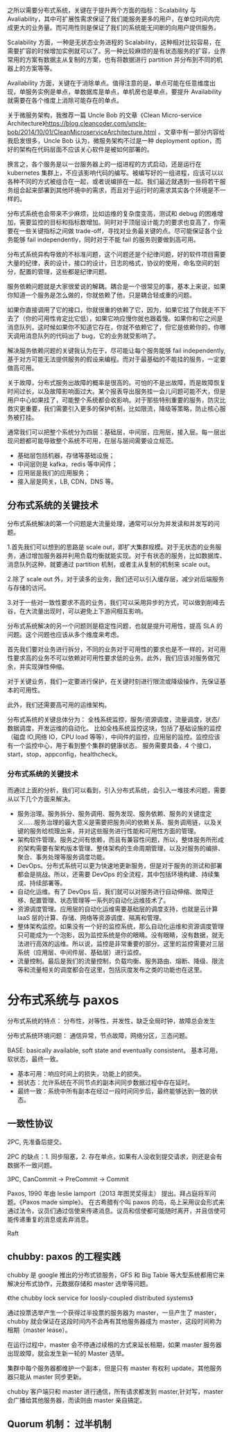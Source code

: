 之所以需要分布式系统，关键在于提升两个方面的指标：Scalability 与 Avaliability，其中可扩展性需求保证了我们能服务更多的用户，在单位时间内完成更大的业务量。而可用性则是保证了我们的系统能无间断的向用户提供服务。

Scalability 方面，一种是无状态业务进程的 Scalability，这种相对比较容易，在需要扩容的时候增加实例就可以了。另一种比较麻烦的是有状态服务的扩容，业界常用的方案有数据主从复制的方案，也有将数据进行 partition 并分布到不同的机器上的方案等等。

Availability 方面，关键在于消除单点。值得注意的是，单点可能在任意维度出现，单服务实例是单点，单数据库是单点，单机房也是单点，要提升 Availability 就需要在各个维度上消除可能存在的单点。

关于微服务架构，我推荐一篇 Uncle Bob 的文章《Clean Micro-service Architecture》https://blog.cleancoder.com/uncle-bob/2014/10/01/CleanMicroserviceArchitecture.html 。文章中有一部分内容给我启发很多，Uncle Bob 认为，微服务架构不过是一种 deployment option，而好的架构在代码层面不应该关心软件是被如何部署的。

换言之，各个服务是以一台服务器上的一组进程的方式启动，还是运行在 kubernetes 集群上，不应该影响代码的编写。被编写好的一组进程，应该可以以各种不同的方式被组合在一起，或者说编排在一起。我们最近就遇到一些将若干服务组合起来部署到其他环境中的需求，而且对于运行时的需求其实各个环境是不一样的。

分布式系统也会带来不少麻烦，比如运维的复杂度变高，测试和 debug 的困难增加，需要监控的目标和指标数增加。同时对于顶层设计能力的要求也变高了，你需要在一些关键指标之间做 trade-off，寻找对业务最关键的点。尽可能保证各个业务能够 fail independently，同时对于不能 fail 的服务则要做到高可用。

分布式系统异构导致的不标准问题，这个问题还是个纪律问题，好的软件项目需要大量的纪律，表的设计，接口的设计，日志的格式，协议的使用，命名空间的划分，配置的管理，这些都是纪律问题。

服务依赖问题就是大家很爱说的解耦。耦合是一个很常见的事，基本上来说，如果你知道一个服务是怎么做的，你就依赖了他，只是耦合轻或重的问题。

如果你直接调用了它的接口，你就很重的依赖了它，因为，如果它挂了你就走不下去了（你的可用性肯定比它低），如果它响应慢你就也跟着慢。如果你和它之间是消息队列，这时候如果你不知道它存在，你就不依赖它了，但它是依赖你的，你哪天调用消息队列的代码出了 bug，它的业务就受影响了。

解决服务依赖问题的关键我认为在于，尽可能让每个服务能够 fail independently, 基于对方可能无法提供服务的假设来编程。而对于最基础的不能挂的服务，一定要做高可用。

关于故障，分布式服务出故障的概率是很高的。可怕的不是出故障，而是故障恢复时间过长，以及故障影响面过大。某个报表导出服务挂一会儿问题可能不大，但是用户中心如果挂了，可能整个系统都会收影响。对于那些特别重要的服务，防灾比救灾更重要，我们需要引入更多的保护机制，比如限流，降级等策略，防止核心服务被打挂。

通常我们可以把整个系统分为四层：基础层，中间层，应用层，接入层。每一层出现问题都可能导致整个系统不可用，在层与层间需要设立规范。

- 基础层包括机器，存储等基础设施；
- 中间层则是 kafka，redis 等中间件；
- 应用层是我们的应用服务；
- 接入层是网关，LB, CDN，DNS 等。

## 分布式系统的关键技术

分布式系统解决的第一个问题是大流量处理，通常可以分为并发读和并发写的问题。

1.首先我们可以想到的思路是 scale out，即扩大集群规模。对于无状态的业务服务，通过增加服务器并利用负载均衡就能实现。对于有状态的服务，比如数据库、消息队列这种，就要通过 partition 机制，或者主从复制的机制来 scale out。

2.除了 scale out 外，对于读多的业务，我们还可以引入缓存层，减少对后端服务与存储的访问。

3.对于一些对一致性要求不高的业务，我们可以采用异步的方式，可以做到削峰去谷，在大流量出现时，可以避免上下游间相互影响。

分布式系统解决的另一个问题则是稳定性问题，也就是提升可用性，提高 SLA 的问题。这个问题也应该从多个维度来考虑。

首先我们要对业务进行拆分，不同的业务对于可用性的要求也是不一样的，对可用性要求高的业务不可以依赖对可用性要求低的业务。此外，我们应该对服务做冗余，并实现弹性伸缩。

对于关键业务，我们一定要进行保护，在关键时刻进行限流或降级操作，先保证基本的可用性。

此外，我们还需要高可用的运维架构。

分布式系统的关键总体分为：
全栈系统监控，服务/资源调度，流量调度，状态/数据调度，开发运维的自动化。
比如全栈系统监控这块，包括了基础设施的监控（磁盘 IO,网络 IO，CPU load 等等），中间件的监控，应用层的监控。监控应该有一个监控中心，用于看到整个集群的健康状态。
服务需要具备，4 个接口，start，stop，appconfig，healthcheck。

### 分布式系统的关键技术

而通过上面的分析，我们可以看到，引入分布式系统，会引入一堆技术问题，需要从以下几个方面来解决。

- 服务治理。服务拆分、服务调用、服务发现、服务依赖、服务的关键度定义……服务治理的最大意义是需要把服务间的依赖关系、服务调用链，以及关键的服务给梳理出来，并对这些服务进行性能和可用性方面的管理。
- 架构软件管理。服务之间有依赖，而且有兼容性问题，所以，整体服务所形成的架构需要有架构版本管理、整体架构的生命周期管理，以及对服务的编排、聚合、事务处理等服务调度功能。
- DevOps。分布式系统可以更为快速地更新服务，但是对于服务的测试和部署都会是挑战。所以，还需要 DevOps 的全流程，其中包括环境构建、持续集成、持续部署等。
- 自动化运维。有了 DevOps 后，我们就可以对服务进行自动伸缩、故障迁移、配置管理、状态管理等一系列的自动化运维技术了。
- 资源调度管理。应用层的自动化运维需要基础层的调度支持，也就是云计算 IaaS 层的计算、存储、网络等资源调度、隔离和管理。
- 整体架构监控。如果没有一个好的监控系统，那么自动化运维和资源调度管理只可能成为一个泡影，因为监控系统是你的眼睛。没有眼睛，没有数据，就无法进行高效的运维。所以说，监控是非常重要的部分。这里的监控需要对三层系统（应用层、中间件层、基础层）进行监控。
- 流量控制。最后是我们的流量控制，负载均衡、服务路由、熔断、降级、限流等和流量相关的调度都会在这里，包括灰度发布之类的功能也在这里。

# 分布式系统与 paxos

分布式系统的特点： 分布性，对等性，并发性，缺乏全局时钟，故障总会发生

分布式系统环境问题： 通信异常，节点故障，网络分区，三态问题。

BASE: basically available, soft state and eventually consistent。 基本可用，软状态，最终一致。

- 基本可用：响应时间上的损失，功能上的损失。
- 弱状态：允许系统在不同节点的副本间同步数据过程中存在延时。
- 最终一致：系统中所有副本在经过一段时间同步后，最终能够达到一致的状态。

## 一致性协议

2PC, 先准备后提交。

2PC 的缺点：1. 同步阻塞，2. 存在单点，如果有人没收到提交请求，则还是会有数据不一致问题。

3PC, CanCommit -> PreCommit -> Commit

Paxos, 1990 年由 leslie lamport（2013 年图灵奖得主） 提出。拜占庭将军问题。《Paxos made simple》。
在古希腊有个叫 paxos 的岛，岛上采用议会形式来通过法令，议员们通过信使来传递消息。议员和信使都可能随时离开，并且信使可能传递重复的消息或丢弃消息。

Raft

## chubby: paxos 的工程实践

chubby 是 google 推出的分布式锁服务，GFS 和 Big Table 等大型系统都用它来解决分布式协作，元数据存储和 master 选举等问题。

《the chubby lock service for loosly-coupled distributed systems》

通过投票选举产生一个获得过半投票的服务器为 master，一旦产生了 master，chubby 就会保证在这段时间内不会再有其他服务器成为 master，这段时间称为租期（master lease）。

在运行过程中，master 会不停通过续租的方式来延长租期，如果 master 服务器出现故障，就会发生新一轮的 Master 选举。

集群中每个服务器都维护一个副本，但是只有 master 有权利 update，其他服务器只能从 master 同步更新。

chubby 客户端只和 master 进行通信，所有请求都发到 master,针对写，master 会广播给其他服务器，而读则由 master 亲自搞定。

## Quorum 机制： 过半机制
